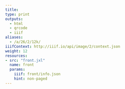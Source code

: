 ```yaml
---
title:
type: print
outputs:
  - html
  - qrcode
  - iiif
aliases:
  - /a/26/2/12k/
iiifContext: http://iiif.io/api/image/2/context.json
weight: 12
resources:
- src: "front.jxl"
  name: front
  params:
    iiif: front/info.json
    hint: non-paged
---
```


